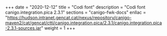 +++
date        = "2020-12-12"
title       = "Codi font"
description = "Codi font canigo.integration.pica 2.3.1"
sections    = "canigo-fwk-docs"
enllac		= "https://hudson.intranet.gencat.cat/nexus/repository/canigo-maven2/cat/gencat/ctti/canigo.integration.pica/2.3.1/canigo.integration.pica-2.3.1-sources.jar"
weight		= 1
+++

